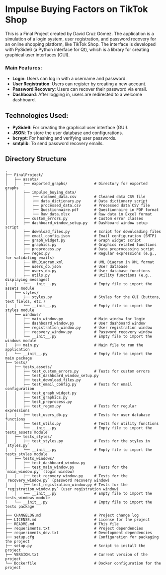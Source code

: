 # Impulse Buying Factors on TikTok Shop

This is a Final Project created by David Cruz Gómez.
The application is a simulation of a login system, user registration, and password recovery
for an online shopping platform, like TikTok Shop. The interface is developed with PySide6
(a Python interface for Qt), which is a library for creating graphical user interfaces (GUI).

### Main Features:
- **Login**: Users can log in with a username and password.
- **User Registration**: Users can register by creating a new account.
- **Password Recovery**: Users can recover their password via email.
- **Dashboard**: After logging in, users are redirected to a welcome dashboard.

## Technologies Used:
- **PySide6**: For creating the graphical user interface (GUI).
- **JSON**: To store the user database and configurations.
- **bcrypt**: For hashing and verifying user passwords.
- **smtplib**: To send password recovery emails.



## Directory Structure

```plaintext
.
├── FinalProject/
│   ├── assets/
│   │   ├── exported_graphs/            # Directory for exported graphs
│   │   ├── impulse_buying_data/
│   │   │   ├── cleaned_data.csv        # Cleaned data CSV file
│   │   │   ├── data_dictionary.py      # Data dictionary script
│   │   │   ├── processed_data.csv      # Processed data CSV file
│   │   │   ├── Questionnaire.pdf       # Questionnaire in PDF format
│   │   │   └── Raw_data.xlsx           # Raw data in Excel format
│   │   ├── custom_errors.py            # Custom error classes
│   │   ├── dashboard_window_setup.py   # Dashboard window setup script
│   │   ├── download_files.py           # Script for downloading files
│   │   ├── email_config.json           # Email configuration (SMTP)
│   │   ├── graph_widget.py             # Graph widget script
│   │   ├── graphics.py                 # Graphics related functions
│   │   ├── preprocess.py               # Data preprocessing script                    
│   │   ├── regex.py                    # Regular expressions (e.g., for validating emails)
│   │   ├── UMLDiagram.xml              # UML Diagram in XML format
│   │   ├── users_db.json               # User database
│   │   ├── users_db.py                 # User database functions
│   │   ├── utils.py                    # Utility functions (e.g., displaying messages)
│   │   └── __init__.py                 # Empty file to import the assets module
│   ├── styles/
│   │   ├── styles.py                   # Styles for the GUI (buttons, text fields, etc.)
│   │   └── __init__.py                 # Empty file to import the styles module
│   ├── windows/
│   │   ├── main_window.py              # Main window for login
│   │   ├── dashboard_window.py         # User dashboard window
│   │   ├── registration_window.py      # User registration window
│   │   ├── recovery_window.py          # Password recovery window
│   │   └── __init__.py                 # Empty file to import the windows module
│   ├── main.py                         # Main file to run the application
│   └── __init__.py                     # Empty file to import the main package
├── tests/
│   ├── tests_assets/
│   │   ├── test_custom_errors.py       # Tests for custom errors
│   │   ├── test_dashboard_window_setup.py        
│   │   ├── test_download_files.py        
│   │   ├── test_email_config.py        # Tests for email configuration
│   │   ├── test_graph_widget.py        
│   │   ├── test_graphics.py        
│   │   ├── test_preprocess.py        
│   │   ├── test_regex.py               # Tests for regular expressions
│   │   ├── test_users_db.py            # Tests for user database functions
│   │   ├── test_utils.py               # Tests for utility functions
│   │   └── __init__.py                 # Empty file to import the tests_assets module
│   ├── tests_styles/
│   │   ├── test_styles.py              # Tests for the styles in `styles.py`
│   │   └── __init__.py                 # Empty file to import the tests_styles module
│   ├── tests_windows/
│   │   ├── test_dashboard_window.py         
│   │   ├── test_main_window.py         # Tests for the `main_window.py` (login window)
│   │   ├── test_recovery_window.py     # Tests for the `recovery_window.py` (password recovery window)
│   │   ├── test_registration_window.py # Tests for the `registration_window.py` (user registration window)         
│   │   └── __init__.py                 # Empty file to import the tests_windows module
│   └── __init__.py                     # Empty file to import the tests package
│ 
├── CHANGELOG.md                        # Project change log
├── LICENSE.md                          # License for the project
├── README.md                           # This file
├── requeriments.txt                    # Project dependencies
├── requeriments_dev.txt                # Development dependencies
├── setup.cfg                           # Configuration for packaging the project
├── setup.py                            # Script to install the project
├── VERSION.txt                         # Current version of the project
└── Dockerfile                          # Docker configuration for the project
